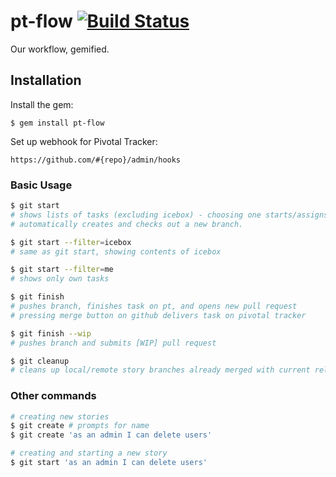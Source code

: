 # pt-flow [![Build Status](https://travis-ci.org/balvig/pt-flow.svg?branch=master)](https://travis-ci.org/balvig/pt-flow)

Our workflow, gemified.

## Installation

Install the gem:

    $ gem install pt-flow

Set up webhook for Pivotal Tracker:

    https://github.com/#{repo}/admin/hooks

### Basic Usage

```bash
$ git start
# shows lists of tasks (excluding icebox) - choosing one starts/assigns the task on pt and
# automatically creates and checks out a new branch.

$ git start --filter=icebox
# same as git start, showing contents of icebox

$ git start --filter=me
# shows only own tasks

$ git finish
# pushes branch, finishes task on pt, and opens new pull request
# pressing merge button on github delivers task on pivotal tracker

$ git finish --wip
# pushes branch and submits [WIP] pull request

$ git cleanup
# cleans up local/remote story branches already merged with current release branch
```

### Other commands

```bash
# creating new stories
$ git create # prompts for name
$ git create 'as an admin I can delete users'

# creating and starting a new story
$ git start 'as an admin I can delete users'
